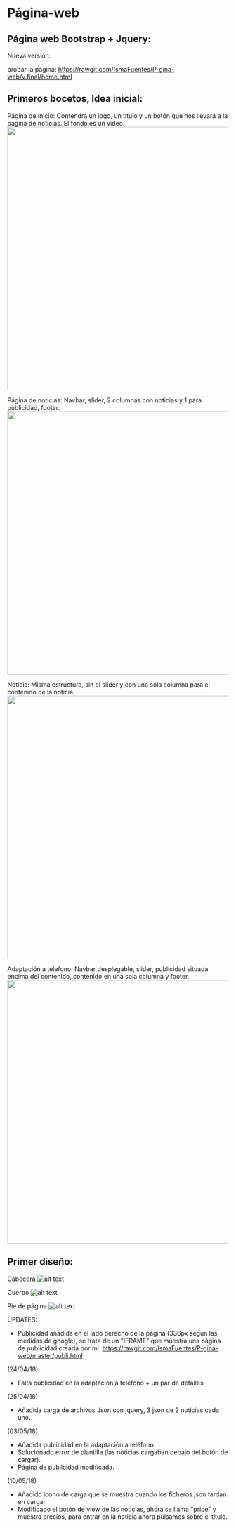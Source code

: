 # Página-web

Página web Bootstrap + Jquery:
----------------------------------------------------------------------------------------------------------------------------------------

Nueva versión.

probar la página:
https://rawgit.com/IsmaFuentes/P-gina-web/v.final/home.html


Primeros bocetos, Idea inicial:
----------------------------------------------------------------------------------------------------------------------------------------
Página de inicio: Contendrá un logo, un título y un botón que nos llevará a la página de noticias. El fondo es un vídeo.
<br>
<img src="https://github.com/IsmaFuentes/P-gina-web/blob/master/capturas%20pweb/1.jpg" width="600">

Página de noticias: Navbar, slider, 2 columnas con noticias y 1 para publicidad, footer.
<br>
<img src="https://github.com/IsmaFuentes/P-gina-web/blob/master/capturas%20pweb/2.jpg" width="600">

Noticia: Misma estructura, sin el slider y con una sola columna para el contenido de la noticia.
<br>
<img src="https://github.com/IsmaFuentes/P-gina-web/blob/master/capturas%20pweb/3.jpg" width="600">

Adaptación a telefono: Navbar desplegable, slider, publicidad situada encima del contenido, contenido en una sola columna y footer.
<br>
<img src="https://github.com/IsmaFuentes/P-gina-web/blob/master/capturas%20pweb/4.jpg" width="600">

Primer diseño:
----------------------------------------------------------------------------------------------------------------------------------------
Cabecera
![alt text](https://rawgit.com/IsmaFuentes/P-gina-web/master/capturas%20pweb/1.PNG)

Cuerpo
![alt text](https://rawgit.com/IsmaFuentes/P-gina-web/master/capturas%20pweb/2pc.PNG)

Pie de página
![alt text](https://rawgit.com/IsmaFuentes/P-gina-web/master/capturas%20pweb/6.PNG)


UPDATES:

- Publicidad añadida en el lado derecho de la página (336px segun las medidas de google), se trata de un "IFRAME" que muestra una página de publicidad creada por mi:  https://rawgit.com/IsmaFuentes/P-gina-web/master/publi.html

(24/04/18)
- Falta publicidad en la adaptación a teléfono + un par de detalles

(25/04/18) 
- Añadida carga de archivos Json con jquery, 3 json de 2 noticias cada uno.

(03/05/18) 
- Añadida publicidad en la adaptación a teléfono.
- Solucionado error de plantilla (las noticias cargaban debajo del botón de cargar).
- Página de publicidad modificada.

(10/05/18)
- Añadido icono de carga que se muestra cuando los ficheros json tardan en cargar. 
- Modificado el botón de view de las noticias, ahora se llama "price" y muestra precios, para entrar en la noticia ahora pulsamos sobre el título.



